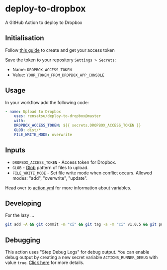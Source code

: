 # deploy-to-dropbox

A GitHub Action to deploy to Dropbox

## Initialisation

Follow [this guide](https://preventdirectaccess.com/docs/create-app-key-access-token-for-dropbox-account/#access-token) to create and get your access token

Save the token to your repository `Settings > Secrets`:

- Name: `DROPBOX_ACCESS_TOKEN`
- Value: `YOUR_TOKEN_FROM_DROPBOX_APP_CONSOLE`

## Usage

In your workflow add the following code:
```yaml
- name: Upload to Dropbox
    uses: rensatsu/deploy-to-dropbox@master
    with:
    DROPBOX_ACCESS_TOKEN: ${{ secrets.DROPBOX_ACCESS_TOKEN }}
    GLOB: dist/*
    FILE_WRITE_MODE: overwrite
```

## Inputs

* `DROPBOX_ACCESS_TOKEN` - Access token for Dropbox.
* `GLOB` - [Glob](https://www.npmjs.com/package/glob) pattern of files to upload.
* `FILE_WRITE_MODE` - Set file write mode when conflict occurs. Allowed modes: "add", "overwrite", "update".

Head over to [action.yml](action.yml) for more information about variables.

## Developing

For the lazy ...
```bash
git add -A && git commit -m "ci" && git tag -a -m "ci" v1.0.5 && git push --follow-tags
```

## Debugging

This action uses "Step Debug Logs" for debug output. You can enable debug
output by creating a new secret variable `ACTIONS_RUNNER_DEBUG` with
value `true`. [Click here][gh-step-debug] for more details.

[gh-step-debug]: https://github.com/actions/toolkit/blob/master/docs/action-debugging.md#step-debug-logs